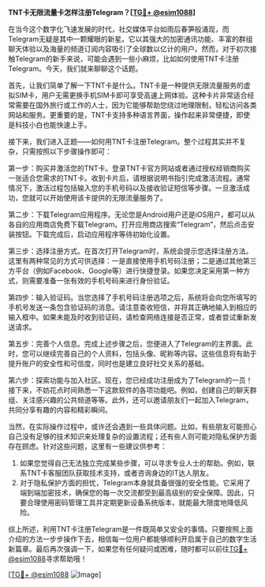 **TNT卡无限流量卡怎样注册Telegram？[[TG💪+ @esim1088](https://t.me/s/esim1088)]**

在当今这个数字化飞速发展的时代，社交媒体平台如雨后春笋般涌现，而Telegram无疑是其中一颗耀眼的新星。它以其强大的加密通讯功能、丰富的群组聊天体验以及海量的频道订阅内容吸引了全球数以亿计的用户。然而，对于初次接触Telegram的新手来说，可能会遇到一些小麻烦，比如如何使用TNT卡注册Telegram。今天，我们就来聊聊这个话题。

首先，让我们简单了解一下TNT卡是什么。TNT卡是一种提供无限流量服务的虚拟SIM卡，用户无需更换手机SIM卡即可享受高速上网体验。这种卡片非常适合经常需要在国外旅行或工作的人士，因为它能够帮助您绕过地理限制，轻松访问各类网站和服务。更重要的是，TNT卡支持多种语言界面，操作起来非常便捷，即使是科技小白也能快速上手。

接下来，我们进入正题——如何用TNT卡注册Telegram。整个过程其实并不复杂，只需按照以下步骤操作即可：

第一步：购买并激活您的TNT卡。登录TNT卡官方网站或者通过授权经销商购买一张适合您需求的TNT卡。收到卡片后，请根据说明书指引完成激活流程。通常情况下，激活过程包括输入您的手机号码以及接收验证短信等步骤。一旦激活成功，您就可以开始使用该卡提供的无限流量服务了。

第二步：下载Telegram应用程序。无论您是Android用户还是iOS用户，都可以从各自的应用商店免费下载Telegram。打开应用商店搜索“Telegram”，然后点击安装按钮。下载完成后，启动应用程序等待初始化设置。

第三步：选择注册方式。在首次打开Telegram时，系统会提示您选择注册方法。这里有两种常见的方式可供选择：一是直接使用手机号码注册；二是通过其他第三方平台（例如Facebook、Google等）进行快捷登录。如果您决定采用第一种方式，则需要准备一张有效的手机号码来进行身份验证。

第四步：输入验证码。当您选择了手机号码注册选项之后，系统将会向您所填写的手机号发送一条包含验证码的消息。请注意查收短信，并将其正确地输入到相应的输入框中。如果未能及时收到验证码，请检查网络连接是否正常，或者尝试重新发送请求。

第五步：完善个人信息。完成上述步骤之后，您便进入了Telegram的主界面。此时，您可以继续完善自己的个人资料，包括头像、昵称等内容。这些信息将有助于提升账户的安全性和可信度，同时也是建立良好社交关系的基础。

第六步：探索功能与加入社区。现在，您已经成功注册成为了Telegram的一员！接下来，不妨花点时间熟悉一下这款软件的各项功能吧。例如，创建自己的聊天群组、关注感兴趣的公共频道等等。此外，还可以邀请朋友们一起加入Telegram，共同分享有趣的内容和精彩瞬间。

当然，在实际操作过程中，或许还会遇到一些具体问题。比如，有些朋友可能担心自己没有足够的技术知识来处理复杂的设置流程；还有些人则可能对隐私保护方面存在顾虑。针对这些问题，这里有一些建议供参考：

1. 如果您觉得自己无法独立完成某些步骤，可以寻求专业人士的帮助。例如，联系TNT卡客服团队获取技术支持，或者咨询身边的IT达人朋友。
2. 对于隐私保护方面的担忧，Telegram本身就具备很强的安全性能。它采用了端到端加密技术，确保您的每一次交流都受到最高级别的安全保障。因此，只要合理使用密码管理工具并定期更新设备系统版本，就能最大限度地降低风险。

综上所述，利用TNT卡注册Telegram是一件既简单又安全的事情。只要按照上面介绍的方法一步步操作下去，相信每一位用户都能够顺利开启属于自己的数字生活新篇章。最后再次强调一下，如果您有任何疑问或困难，随时都可以前往[TG💪+ @esim1088](https://t.me/s/esim1088)寻求帮助哦！

[[TG💪+ @esim1088](https://t.me/s/esim1088) ![Image](https://i.postimg.cc/4NQfJmqS/Snipaste-2025-05-13-00-14-12.png)]